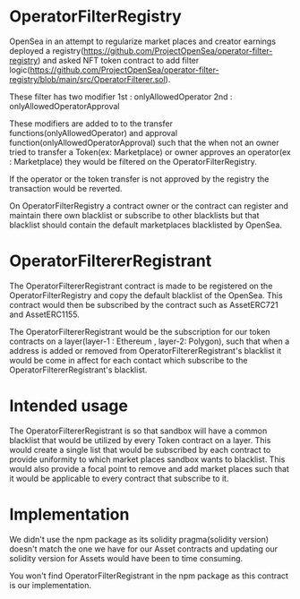 # OperatorFilterRegistry

OpenSea in an attempt to regularize market places and creator earnings deployed
a registry(https://github.com/ProjectOpenSea/operator-filter-registry) and asked
NFT token contract to add filter
logic(https://github.com/ProjectOpenSea/operator-filter-registry/blob/main/src/OperatorFilterer.sol).

These filter has two modifier 1st : onlyAllowedOperator 2nd :
onlyAllowedOperatorApproval

These modifiers are added to to the transfer functions(onlyAllowedOperator) and
approval function(onlyAllowedOperatorApproval) such that the when not an owner
tried to transfer a Token(ex: Marketplace) or owner approves an operator(ex :
Marketplace) they would be filtered on the OperatorFilterRegistry.

If the operator or the token transfer is not approved by the registry the
transaction would be reverted.

On OperatorFilterRegistry a contract owner or the contract can register and
maintain there own blacklist or subscribe to other blacklists but that blacklist
should contain the default marketplaces blacklisted by OpenSea.

# OperatorFiltererRegistrant

The OperatorFiltererRegistrant contract is made to be registered on the
OperatorFilterRegistry and copy the default blacklist of the OpenSea. This
contract would then be subscribed by the contract such as AssetERC721 and
AssetERC1155.

The OperatorFiltererRegistrant would be the subscription for our token contracts
on a layer(layer-1 : Ethereum , layer-2: Polygon), such that when a address is
added or removed from OperatorFiltererRegistrant's blacklist it would be come in
affect for each contact which subscribe to the OperatorFiltererRegistrant's
blacklist.

# Intended usage

The OperatorFiltererRegistrant is so that sandbox will have a common blacklist
that would be utilized by every Token contract on a layer. This would create a
single list that would be subscribed by each contract to provide uniformity to
which market places sandbox wants to blacklist. This would also provide a focal
point to remove and add market places such that it would be applicable to every
contract that subscribe to it.

# Implementation

We didn't use the npm package as its solidity pragma(solidity version) doesn't
match the one we have for our Asset contracts and updating our solidity version
for Assets would have been to time consuming.

You won't find OperatorFilterRegistrant in the npm package as this contract is
our implementation.
